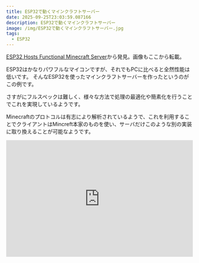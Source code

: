 ```yaml
---
title: ESP32で動くマインクラフトサーバー
date: 2025-09-25T23:03:59.087166
description: ESP32で動くマインクラフトサーバー
image: /img/ESP32で動くマインクラフトサーバー.jpg
tags:
  - ESP32
---
```

[ESP32 Hosts Functional Minecraft Server](https://hackaday.com/2025/09/13/esp32-hosts-functional-minecraft-server/)から発見。画像もここから転載。

ESP32はかなりパワフルなマイコンですが、それでもPCに比べると全然性能は低いです。
そんなESP32を使ったマインクラフトサーバーを作ったというのがこの例です。

さすがにフルスペックは難しく、様々な方法で処理の最適化や簡素化を行うことでこれを実現しているようです。

Minecraftのプロトコルは有志により解析されているようで、これを利用することでクライアントはMincreft本家のものを使い、サーバだけこのような別の実装に取り換えることが可能なようです。


<iframe width="100%" height="315" src="https://www.youtube.com/embed/p-k5MPhBSjk" title="YouTube video player" frameborder="0" allow="accelerometer; autoplay; clipboard-write; encrypted-media; gyroscope; picture-in-picture" allowfullscreen></iframe>



